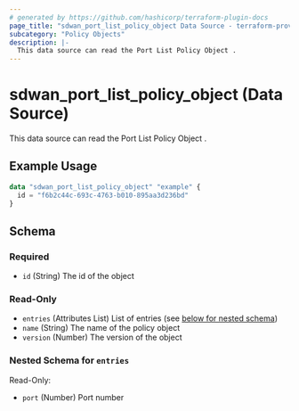 ```yaml
---
# generated by https://github.com/hashicorp/terraform-plugin-docs
page_title: "sdwan_port_list_policy_object Data Source - terraform-provider-sdwan"
subcategory: "Policy Objects"
description: |-
  This data source can read the Port List Policy Object .
---
```


# sdwan_port_list_policy_object (Data Source)

This data source can read the Port List Policy Object .

## Example Usage

```terraform
data "sdwan_port_list_policy_object" "example" {
  id = "f6b2c44c-693c-4763-b010-895aa3d236bd"
}
```

<!-- schema generated by tfplugindocs -->
## Schema

### Required

- `id` (String) The id of the object

### Read-Only

- `entries` (Attributes List) List of entries (see [below for nested schema](#nestedatt--entries))
- `name` (String) The name of the policy object
- `version` (Number) The version of the object

<a id="nestedatt--entries"></a>
### Nested Schema for `entries`

Read-Only:

- `port` (Number) Port number
